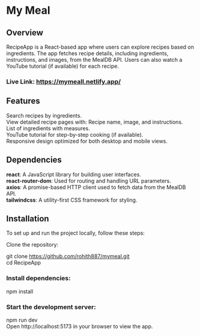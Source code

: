 # My Meal
## Overview
RecipeApp is a React-based app where users can explore recipes based on ingredients. The app fetches recipe details, including ingredients, instructions, and images, from the MealDB API. Users can also watch a YouTube tutorial (if available) for each recipe.
### Live Link: https://mymeall.netlify.app/


## Features
Search recipes by ingredients.<br />
View detailed recipe pages with:
Recipe name, image, and instructions.<br />
List of ingredients with measures.<br />
YouTube tutorial for step-by-step cooking (if available).<br />
Responsive design optimized for both desktop and mobile views.

## Dependencies
**react**: A JavaScript library for building user interfaces.<br />
**react-router-dom**: Used for routing and handling URL parameters.<br />
**axios**: A promise-based HTTP client used to fetch data from the MealDB API.<br />
**tailwindcss**: A utility-first CSS framework for styling.<br />

## Installation
To set up and run the project locally, follow these steps:

Clone the repository:

git clone https://github.com/rohith887/mymeal.git <br/>
cd RecipeApp

### Install dependencies:

npm install

### Start the development server:

npm run dev <br />
Open http://localhost:5173 in your browser to view the app.

